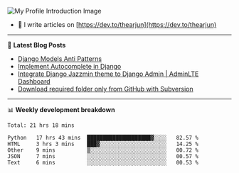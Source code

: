 ![My Profile Introduction Image](https://i.ibb.co/tLFZ15Q/gh.png)
- 📝 I write articles on [https://dev.to/thearjun](https://dev.to/thearjun)

-------

📕 **Latest Blog Posts**
<!-- BLOG-POST-LIST:START -->
- [Django Models Anti Patterns](https://dev.to/thearjun/django-models-anti-patterns-1ma1)
- [Implement Autocomplete in Django](https://dev.to/thearjun/implement-autocomplete-in-django-3h20)
- [Integrate Django Jazzmin theme to Django Admin | AdminLTE Dashboard](https://dev.to/thearjun/integrate-django-jazzmin-theme-to-django-admin-adminlte-dashboard-5aao)
- [Download required folder only from GitHub with Subversion](https://dev.to/thearjun/download-required-folder-only-from-github-with-subversion-2gpc)
<!-- BLOG-POST-LIST:END -->

-------

📊 **Weekly development breakdown**
<!--START_SECTION:waka-->
```text
Total: 21 hrs 18 mins

Python   17 hrs 43 mins  ████████████████████▓░░░░   82.57 % 
HTML     3 hrs 3 mins    ███▓░░░░░░░░░░░░░░░░░░░░░   14.25 % 
Other    9 mins          ▒░░░░░░░░░░░░░░░░░░░░░░░░   00.72 % 
JSON     7 mins          ░░░░░░░░░░░░░░░░░░░░░░░░░   00.57 % 
Text     6 mins          ░░░░░░░░░░░░░░░░░░░░░░░░░   00.53 % 
```
<!--END_SECTION:waka-->
<img src='https://profile-counter.glitch.me/thearjun/count.svg' width='0px'>
